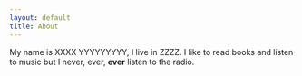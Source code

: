 ```yaml
---
layout: default
title: About
---
```



My name is XXXX YYYYYYYYY, I live in ZZZZ. I like to read books and listen to music but I never, ever, **ever** listen to the radio. 
